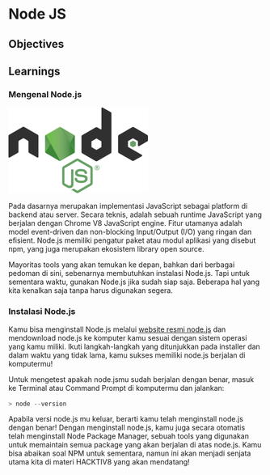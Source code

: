 # Node JS

## Objectives

## Learnings

### Mengenal Node.js

![Node.js Logo](assets/nodejs-logo.png)

Pada dasarnya merupakan implementasi JavaScript sebagai platform di backend atau server. Secara teknis, adalah sebuah runtime JavaScript yang berjalan dengan Chrome V8 JavaScript engine. Fitur utamanya adalah model event-driven dan non-blocking Input/Output (I/O) yang ringan dan efisient. Node.js memiliki pengatur paket atau modul aplikasi yang disebut npm, yang juga merupakan ekosistem library open source.

Mayoritas tools yang akan temukan ke depan, bahkan dari berbagai pedoman di sini, sebenarnya membutuhkan instalasi Node.js. Tapi untuk sementara waktu, gunakan Node.js jika sudah siap saja. Beberapa hal yang kita kenalkan saja tanpa harus digunakan segera.

### Instalasi Node.js

Kamu bisa menginstall Node.js melalui [website resmi node.js](https://nodejs.org/en/) dan mendownload node.js ke komputer kamu sesuai dengan sistem operasi yang kamu miliki. Ikuti langkah-langkah yang ditunjukkan pada installer dan dalam waktu yang tidak lama, kamu sukses memiliki node.js berjalan di komputermu!

Untuk mengetest apakah node.jsmu sudah berjalan dengan benar, masuk ke Terminal atau Command Prompt di komputermu dan jalankan:

```javascript
> node --version
```

Apabila versi node.js mu keluar, berarti kamu telah menginstall node.js dengan benar! Dengan menginstall node.js, kamu juga secara otomatis telah menginstall Node Package Manager, sebuah tools yang digunakan untuk memaintain semua package yang akan berjalan di atas node.js. Kamu bisa abaikan soal NPM untuk sementara, namun ini akan menjadi senjata utama kita di materi HACKTIV8 yang akan mendatang!
